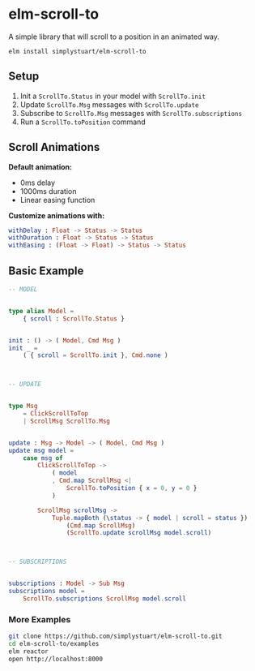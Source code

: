 # elm-scroll-to

A simple library that will scroll to a position in an animated way.

```
elm install simplystuart/elm-scroll-to
```

## Setup

1. Init a `ScrollTo.Status` in your model with `ScrollTo.init`
2. Update `ScrollTo.Msg` messages with `ScrollTo.update`
3. Subscribe to `ScrollTo.Msg` messages with `ScrollTo.subscriptions`
4. Run a `ScrollTo.toPosition` command

## Scroll Animations

**Default animation:**

- 0ms delay
- 1000ms duration
- Linear easing function

**Customize animations with:**

```elm
withDelay : Float -> Status -> Status
withDuration : Float -> Status -> Status
withEasing : (Float -> Float) -> Status -> Status
```

## Basic Example

```elm
-- MODEL


type alias Model =
    { scroll : ScrollTo.Status }


init : () -> ( Model, Cmd Msg )
init _ =
    ( { scroll = ScrollTo.init }, Cmd.none )



-- UPDATE


type Msg
    = ClickScrollToTop
    | ScrollMsg ScrollTo.Msg


update : Msg -> Model -> ( Model, Cmd Msg )
update msg model =
    case msg of
        ClickScrollToTop ->
            ( model
            , Cmd.map ScrollMsg <|
                ScrollTo.toPosition { x = 0, y = 0 }
            )

        ScrollMsg scrollMsg ->
            Tuple.mapBoth (\status -> { model | scroll = status })
                (Cmd.map ScrollMsg)
                (ScrollTo.update scrollMsg model.scroll)



-- SUBSCRIPTIONS


subscriptions : Model -> Sub Msg
subscriptions model =
    ScrollTo.subscriptions ScrollMsg model.scroll
```

### More Examples

```bash
git clone https://github.com/simplystuart/elm-scroll-to.git
cd elm-scroll-to/examples
elm reactor
open http://localhost:8000
```
